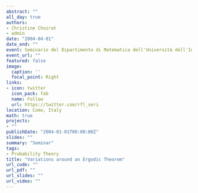 ```yaml
---
abstract: ""
all_day: true
authors:
- Christine Choirat
- admin
date: "2004-04-01"
date_end: ""
event: Seminario del Dipartimento di Matematica dell'Università dell'Insubria
event_url: ""
featured: false
image:
  caption: ''
  focal_point: Right
links:
- icon: twitter
  icon_pack: fab
  name: Follow
  url: https://twitter.com/rfl_seri
location: Como, Italy
math: true
projects:
- ""
publishDate: "2004-01-01T00:00:00Z"
slides: ""
summary: "Seminar"
tags:
- Probability Theory
title: "Variations around an Ergodic Theorem"
url_code: ""
url_pdf: ""
url_slides: ""
url_video: ""
---
```

